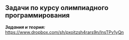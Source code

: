 ﻿## Задачи по курсу олимпиадного программирования

***Задания и теория:***
<https://www.dropbox.com/sh/pxoitzsh4rars9n/lnsTPv1yQn>
